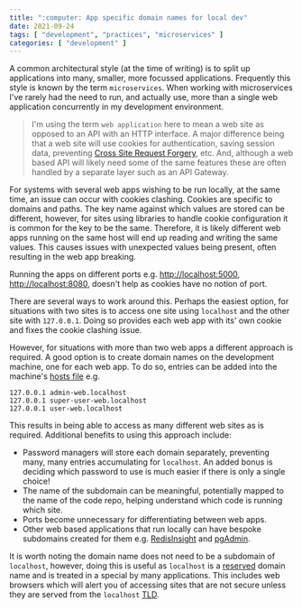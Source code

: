 ```yaml
---
title: ":computer: App specific domain names for local dev"
date: 2021-09-24
tags: [ "development", "practices", "microservices" ]
categories: [ "development" ]
---
```


A common architectural style (at the time of writing) is to split up
applications into many, smaller, more focussed applications. Frequently this
style is known by the term `microservices`. When working with microservices
I've rarely had the need to run, and actually use, more than a single web
application concurrently in my development environment.
> I'm using the term `web application` here to mean a web site as opposed to an
> API with an HTTP
> interface. A major difference being that a web site will use cookies for
> authentication, saving session data, preventing
> [Cross Site Request Forgery](https://owasp.org/www-community/attacks/csrf),
> etc. And, although a web based API will likely need some of the same features
> these are often handled by a separate layer such as an API Gateway.

For systems with several web apps wishing to be run locally, at the same time,
an issue can occur with cookies clashing. Cookies are specific to domains and
paths. The key name against which values are stored can be
different, however, for sites using libraries to handle cookie configuration it
is common for the key to be the same. Therefore, it is likely different web
apps running on the same host will end up
reading and writing the same values. This causes issues with unexpected values
being present, often resulting in the web app breaking.

Running the apps on different ports e.g.
[http://localhost:5000](http://localhost:5000),
[http://localhost:8080](http://localhost:8080), doesn't help as cookies have no
notion of port.

There are several ways to work around this. Perhaps the easiest option, for
situations with two sites is to access one site using `localhost` and the other
site with `127.0.0.1`. Doing so provides each web app with its' own cookie and
fixes the cookie clashing issue.

However, for situations with more than two web apps a different approach is
required. A good option is to create domain names on the development machine,
one for each web app. To do so, entries can be added into the machine's
[hosts file](https://en.wikipedia.org/wiki/Hosts_(file)) e.g.

```shell
127.0.0.1 admin-web.localhost
127.0.0.1 super-user-web.localhost
127.0.0.1 user-web.localhost
```

This results in being able to access as many different web sites as is
required. Additional benefits to using this approach include:

* Password managers will store each domain separately, preventing many, many
  entries accumulating for `localhost`. An added bonus is deciding which password
  to use is much easier if there is only a single choice!
* The name of the subdomain can be meaningful, potentially mapped to the name
  of the code repo, helping understand which code is running which site.
* Ports become unnecessary for differentiating between web apps.
* Other web based applications that run locally can have bespoke subdomains
  created for them e.g.
  [RedisInsight](https://redis.com/redis-enterprise/redis-insight/) and
  [pgAdmin](https://www.pgadmin.org/).

It is worth noting the domain name does not need to be a subdomain of
`localhost`, however, doing this is useful as `localhost` is a
[reserved](https://en.wikipedia.org/wiki/.localhost) domain name and is treated
in a special by many applications. This includes web browsers which will alert
you of accessing sites that are not secure unless they are served from the
`localhost` [TLD](https://en.wikipedia.org/wiki/Top-level_domain).
